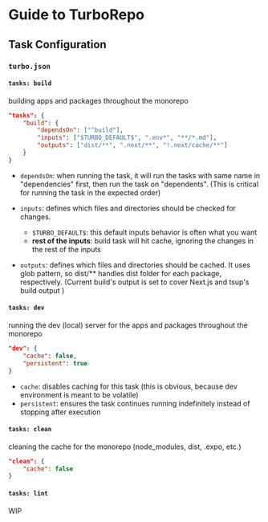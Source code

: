 # Guide to TurboRepo

## Task Configuration

### `turbo.json`

#### `tasks: build`

building apps and packages throughout the monorepo

```json
"tasks": {
    "build": {
        "dependsOn": ["^build"],
        "inputs": ["$TURBO_DEFAULT$", ".env*", "**/*.md"],
        "outputs": ["dist/**", ".next/**", "!.next/cache/**"]
    }
}
```

- `dependsOn`: when running the task, it will run the tasks with same name in "dependencies" first, then run the task on "dependents".
  (This is critical for running the task in the expected order)

- `inputs`: defines which files and directories should be checked for changes.

  - `$TURBO_DEFAULT$`: this default inputs behavior is often what you want
  - **rest of the inputs**: build task will hit cache, ignoring the changes in the rest of the inputs

- `outputs`: defines which files and directories should be cached. It uses glob pattern, so dist/\*\* handles dist folder for each package, respectively.
  (Current build's output is set to cover Next.js and tsup's build output )

#### `tasks: dev`

running the dev (local) server for the apps and packages throughout the monorepo

```json
"dev": {
    "cache": false,
    "persistent": true
}
```

- `cache`: disables caching for this task (this is obvious, because dev environment is meant to be volatile)
- `persistent`: ensures the task continues running indefinitely instead of stopping after execution

#### `tasks: clean`

cleaning the cache for the monorepo (node_modules, dist, .expo, etc.)

```json
"clean": {
    "cache": false
}
```

#### `tasks: lint`

WIP
